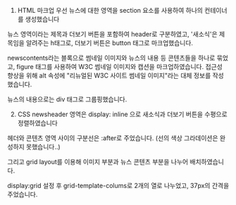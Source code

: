 1. HTML 마크업
우선 뉴스에 대한 영역을 section 요소를 사용하여 하나의 컨테이너를 생성했습니다

뉴스 영역이라는 제목과 더보기 버튼을 포함하여 header로 구분하였고,
'새소식'은 제목임을 알려주는 h태그로, 더보기 버튼은 button 태그로 마크업했습니다. 

newscontents라는 블록으로 썸네일 이미지와 뉴스의 내용 등 콘텐츠들을 하나로 묶었고, figure 태그를 사용하여 W3C 썸네일 이미지와 캡션을 마크업하였습니다.
접근성 향상을 위해 alt 속성에 "리뉴얼된 W3C 사이트 썸네일 이미지"라는 대체 정보를 작성했습니다. 

뉴스의 내용으로는 div 태그로 그룹핑했습니다. 


2. CSS 
newsheader 영역은 display: inline 으로 새소식과 더보기 버튼을 수평으로
정렬하였습니다

헤더와 콘텐츠 영역 사이의 구분선은 :after로 주었습니다. (선의 색상 그라데이션은 완성하지 못했습니다..)

그리고 grid layout를 이용해 이미지 부분과 뉴스 콘텐츠 부분을 나누어 배치하였습니다.

display:grid 설정 후 grid-template-colums로 2개의 열로 나누었고,
37px의 간격을 주었습니다.



